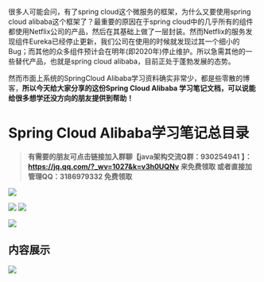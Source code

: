 很多人可能会问，有了spring cloud这个微服务的框架，为什么又要使用spring cloud alibaba这个框架了？最重要的原因在于spring cloud中的几乎所有的组件都使用Netflix公司的产品，然后在其基础上做了一层封装。然而Netflix的服务发现组件Eureka已经停止更新，我们公司在使用的时候就发现过其一个细小的Bug；而其他的众多组件预计会在明年(即2020年)停止维护。所以急需其他的一些替代产品，也就是spring cloud alibaba，目前正处于蓬勃发展的态势。

然而市面上系统的SpringCloud Alibaba学习资料确实非常少，都是些零散的博客，**所以今天给大家分享的这份Spring Cloud Alibaba 学习笔记文档，可以说能给很多想学还没方向的朋友提供到帮助！**

# Spring Cloud Alibaba学习笔记总目录

> **有需要的朋友可点击链接加入群聊【java架构交流Q群：930254941 】：https://jq.qq.com/?_wv=1027&k=v3h0UQNv 来免费领取 或者直接加管理QQ：3186979332 免费领取**

![](https://upload-images.jianshu.io/upload_images/11474088-402861f1da4dca9a.png?imageMogr2/auto-orient/strip%7CimageView2/2/w/1240)

![](https://upload-images.jianshu.io/upload_images/11474088-dca43a51d350c195.png?imageMogr2/auto-orient/strip%7CimageView2/2/w/1240)
![](https://upload-images.jianshu.io/upload_images/11474088-cfc85ad85280d0bc.png?imageMogr2/auto-orient/strip%7CimageView2/2/w/1240)

![](https://upload-images.jianshu.io/upload_images/11474088-950d7bc1a92a5b3e.jpeg?imageMogr2/auto-orient/strip%7CimageView2/2/w/1240)



##  内容展示

![](https://upload-images.jianshu.io/upload_images/11474088-f9dcf595477c917a.png?imageMogr2/auto-orient/strip%7CimageView2/2/w/1240)
